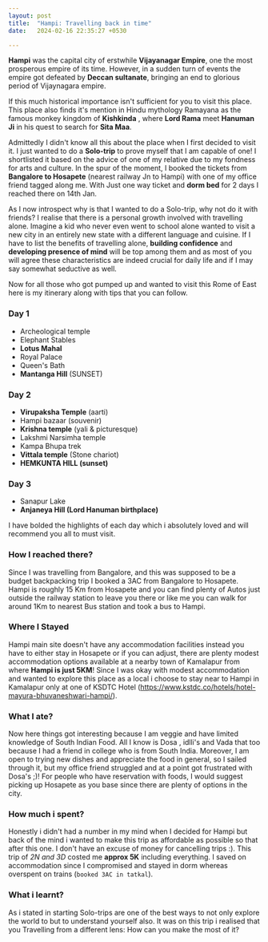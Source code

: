 ```yaml
---
layout: post
title:  "Hampi: Travelling back in time"
date:   2024-02-16 22:35:27 +0530

---
```

**Hampi** was the capital city of erstwhile **Vijayanagar Empire**, one the most prosperous empire of its time. However, in a sudden turn of events the empire got defeated by **Deccan sultanate**, bringing an end to glorious period of Vijaynagara empire.

 If this much historical importance isn't sufficient for you to visit this place.
This place also finds it's mention in Hindu mythology Ramayana as the famous monkey kingdom of **Kishkinda** , where **Lord Rama** meet **Hanuman Ji** in his quest to search for **Sita Maa**.

Admittedly I didn't know all this about the place when I first decided to visit it. I just wanted to do a **Solo-trip** to prove myself that I am capable of one! I shortlisted it based on the advice of one of my relative due to my fondness for arts and culture. In the spur of the moment, I booked the tickets from **Bangalore to Hosapete** (nearest railway Jn to Hampi) with one of my office friend tagged along me. With Just one way ticket and **dorm bed** for 2 days I reached there on 14th Jan.

As I now introspect why is that I wanted to do a Solo-trip, why not do it with friends? I realise that there is a personal growth involved with travelling alone. Imagine a kid who never even went to school alone wanted to visit a new city in an entirely new state with a different language and cuisine. If I have to list the benefits of travelling alone, **building confidence** and **developing presence of mind** will be top among them and as most of you will agree these characteristics are indeed crucial for daily life and if I may say somewhat seductive as well.

Now for all those who got pumped up and wanted to visit this Rome of East here is my itinerary along with tips that you can follow.
### Day 1
 - Archeological temple
- Elephant Stables
- **Lotus Mahal**
- Royal Palace
- Queen's Bath
- **Mantanga Hill** (SUNSET)

### Day 2

 - **Virupaksha Temple** (aarti)
- Hampi bazaar (souvenir)
- **Krishna temple** (yali & picturesque)
- Lakshmi Narsimha temple
- Kampa Bhupa trek
- **Vittala temple** (Stone chariot)
- **HEMKUNTA HILL (sunset)**

### Day 3

 - Sanapur Lake
- **Anjaneya Hill (Lord Hanuman birthplace)**

I have bolded the highlights of each day which i absolutely loved and will recommend you all to must visit.
### How I reached there?
Since I was travelling from Bangalore, and this was supposed to be a budget backpacking trip I booked a 3AC from Bangalore to Hosapete. Hampi is roughly 15 Km from Hosapete and you can find plenty of Autos just outside the railway station to leave you there or like me you can walk for around 1Km to nearest Bus station and took a bus to Hampi.
### Where I Stayed
Hampi main site doesn't have any accommodation facilities instead you have to either stay in Hosapete or if you can adjust, there are plenty modest accommodation options available at a nearby town of Kamalapur from where **Hampi is just 5KM**!
Since I was okay with modest accommodation and wanted to explore this place as a local i choose to stay near to Hampi in Kamalapur only at one of KSDTC Hotel (https://www.kstdc.co/hotels/hotel-mayura-bhuvaneshwari-hampi/).
### What I ate?
Now here things got interesting because I am veggie and have limited knowledge of South Indian Food. All I know is Dosa , idlli's and Vada that too because I had a friend in college who is from South India. Moreover, I am open to trying new dishes and appreciate the food in general, so I sailed through it, but my office friend struggled and at a point got frustrated with Dosa's ;)! For people who have reservation with foods, I would suggest picking up Hosapete as you base since there are plenty of options in the city.
### How much i spent?
Honestly i didn't had a number in my mind when I decided for Hampi but back of the mind i wanted to make this trip as affordable as possible so that after this one. I don't have an excuse of money for cancelling trips :).
This trip of *2N and 3D* costed me **approx 5K** including everything.
I saved on accommodation since I compromised and stayed in dorm whereas overspent on trains (`booked 3AC in tatkal`).

### What i learnt?
As i stated in starting Solo-trips are one of the best ways to not only explore the world to but to understand yourself also. It was on this trip i realised that you 
Travelling from a different lens: How can you make the most of it?
<!--stackedit_data:
eyJoaXN0b3J5IjpbLTE5OTQxNzIxMDIsMTI4ODA2MzY5LDY5OT
E1MDk5OCw1ODUzNTg3OTQsLTIxMjUxMjA5MjYsLTQ5NDg0NTA4
OSwtNTA4OTcxODQsLTEwMTc3NzA0NTEsLTEyMDMzNjg0NDcsOD
c0NjMwMTA1LDIxMDY3NDU5OSwtNzg3OTI5NDk5LC0zNjUxNzY5
MTQsLTIwODg3NDY2MTIsLTMzMjQ1NTM2M119
-->